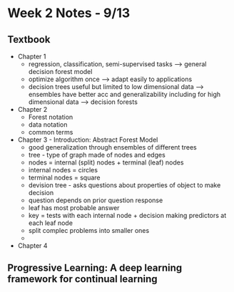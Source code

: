 # Week 2 Notes - 9/13
## Textbook
- Chapter 1
  - regression, classification, semi-supervised tasks --> general decision forest model
  - optimize algorithm once --> adapt easily to applications
  - decision trees useful but limited to low dimensional data --> ensembles have better acc and generalizability including for high dimensional data --> decision forests
- Chapter 2
  - Forest notation
  - data notation
  - common terms
- Chapter 3 - Introduction: Abstract Forest Model
  - good generalization through ensembles of different trees
  - tree - type of graph made of nodes and edges
  - nodes = internal (split) nodes + terminal (leaf) nodes
  - internal nodes = circles
  - terminal nodes = square
  - devision tree - asks questions about properties of object to make decision
  - question depends on prior question response
  - leaf has most probable answer
  - key = tests with each internal node + decision making predictors at each leaf node
  - split complec problems into smaller ones
  - 
- Chapter 4
## Progressive Learning: A deep learning framework for continual learning

